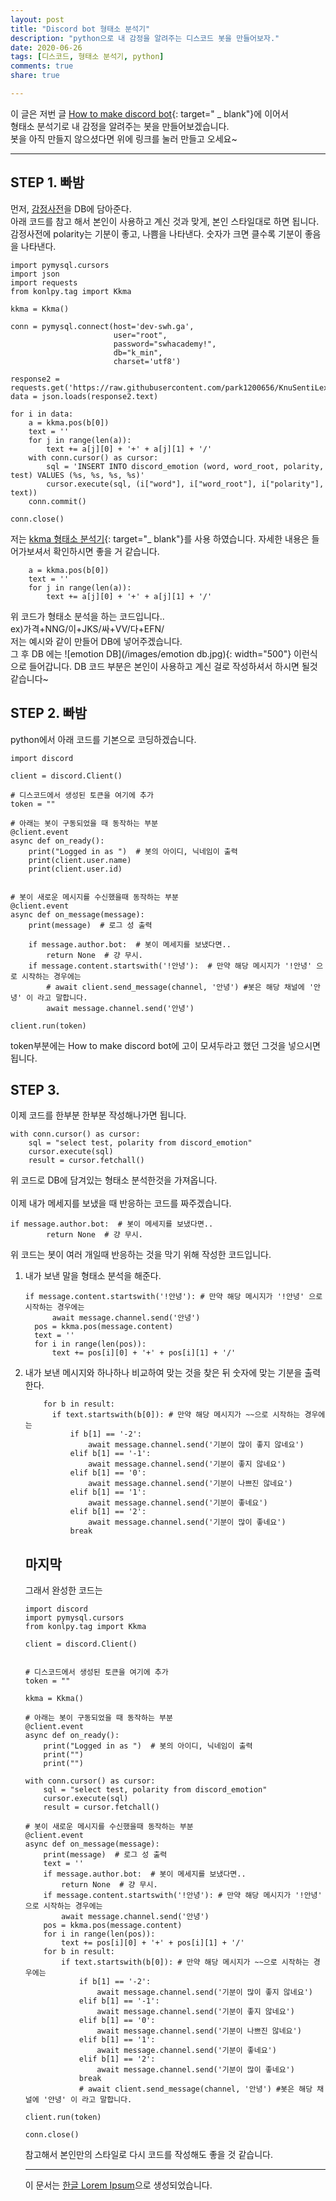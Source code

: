 ```yaml
---
layout: post
title: "Discord bot 형태소 분석기"
description: "python으로 내 감정을 알려주는 디스코드 봇을 만들어보자."
date: 2020-06-26
tags: [디스코드, 형태소 분석기, python]
comments: true
share: true

---
```


이 글은 저번 글 [How to make discord bot](https://dbrudals.github.io/2020-06-26/How-to-make-discord-bot/){: target=" _ blank"}에 이어서<br>형태소 분석기로 내 감정을 알려주는 봇을 만들어보겠습니다.<br>
봇을 아직 만들지 않으셨다면 위에 링크를 눌러 만들고 오세요~

--- 

## STEP 1. 빠밤
먼저, [감정사전](https://raw.githubusercontent.com/park1200656/KnuSentiLex/master/data/SentiWord_info.json)을 DB에 담아준다.<br>
아래 코드를 참고 해서 본인이 사용하고 계신 것과 맞게, 본인 스타일대로 하면 됩니다.<br>
감정사전에 polarity는 기분이 좋고, 나쁨을 나타낸다. 숫자가 크면 클수록 기분이 좋음을 나타낸다.
```
import pymysql.cursors
import json
import requests
from konlpy.tag import Kkma 

kkma = Kkma()

conn = pymysql.connect(host='dev-swh.ga',
                       user="root",
                       password="swhacademy!",
                       db="k_min",
                       charset='utf8')

response2 = requests.get('https://raw.githubusercontent.com/park1200656/KnuSentiLex/master/data/SentiWord_info.json')
data = json.loads(response2.text)

for i in data:
    a = kkma.pos(b[0])
    text = ''
    for j in range(len(a)):
        text += a[j][0] + '+' + a[j][1] + '/'
    with conn.cursor() as cursor:
        sql = 'INSERT INTO discord_emotion (word, word_root, polarity, test) VALUES (%s, %s, %s, %s)'
        cursor.execute(sql, (i["word"], i["word_root"], i["polarity"], text))
    conn.commit()

conn.close()
```
저는 [kkma 형태소 분석기](http://kkma.snu.ac.kr/documents/){: target="_ blank"}를 사용 하였습니다.
자세한 내용은 들어가보셔서 확인하시면 좋을 거 같습니다.

```
    a = kkma.pos(b[0])
    text = ''
    for j in range(len(a)):
        text += a[j][0] + '+' + a[j][1] + '/'
```
위 코드가 형태소 분석을 하는 코드입니다..<br>
ex)가격+NNG/이+JKS/싸+VV/다+EFN/<br>
저는 예시와 같이 만들어 DB에 넣어주겠습니다.<br>
그 후 DB 에는
![emotion DB](/images/emotion db.jpg){: width="500"}
이런식으로 들어갑니다. DB 코드 부분은 본인이 사용하고 계신 걸로 작성하셔서 하시면 될것같습니다~


## STEP 2. 빠밤

python에서 아래 코드를 기본으로 코딩하겠습니다.
```
import discord

client = discord.Client()

# 디스코드에서 생성된 토큰을 여기에 추가
token = ""

# 아래는 봇이 구동되었을 때 동작하는 부분
@client.event
async def on_ready():
    print("Logged in as ")  # 봇의 아이디, 닉네임이 출력
    print(client.user.name)
    print(client.user.id)


# 봇이 새로운 메시지를 수신했을때 동작하는 부분
@client.event
async def on_message(message):
    print(message)  # 로그 성 출력

    if message.author.bot:  # 봇이 메세지를 보냈다면..
        return None  # 걍 무시.
    if message.content.startswith('!안녕'):  # 만약 해당 메시지가 '!안녕' 으로 시작하는 경우에는
        # await client.send_message(channel, '안녕') #봇은 해당 채널에 '안녕' 이 라고 말합니다.
        await message.channel.send('안녕')

client.run(token)
```
token부분에는 How to make discord bot에 고이 모셔두라고 했던 그것을 넣으시면 됩니다.

## STEP 3.
이제 코드를 한부분 한부분 작성해나가면 됩니다.<br>
```
with conn.cursor() as cursor:
    sql = "select test, polarity from discord_emotion"
    cursor.execute(sql)
    result = cursor.fetchall()
```
위 코드로 DB에 담겨있는 형태소 분석한것을 가져옵니다.<br>
<br>
이제 내가 메세지를 보냈을 때 반응하는 코드를 짜주겠습니다.

```
if message.author.bot:  # 봇이 메세지를 보냈다면..
        return None  # 걍 무시.
```
위 코드는 봇이 여러 개일때 반응하는 것을 막기 위해 작성한 코드입니다.

<ol>

  <li> 내가 보낸 말을 형태소 분석을 해준다.</li>
  
  ```
  if message.content.startswith('!안녕'): # 만약 해당 메시지가 '!안녕' 으로 시작하는 경우에는
        await message.channel.send('안녕')
    pos = kkma.pos(message.content)
    text = ''
    for i in range(len(pos)):
        text += pos[i][0] + '+' + pos[i][1] + '/'
  ```
  
<li> 내가 보낸 메시지와 하나하나 비교하여 맞는 것을 찾은 뒤 숫자에 맞는 기분을 출력한다.</li>
  
  ```
      for b in result:
        if text.startswith(b[0]): # 만약 해당 메시지가 ~~으로 시작하는 경우에는
            if b[1] == '-2':
                await message.channel.send('기분이 많이 좋지 않네요')
            elif b[1] == '-1':
                await message.channel.send('기분이 좋지 않네요')
            elif b[1] == '0':
                await message.channel.send('기분이 나쁘진 않네요')
            elif b[1] == '1':
                await message.channel.send('기분이 좋네요')
            elif b[1] == '2':
                await message.channel.send('기분이 많이 좋네요')
            break
  ```


## 마지막
그래서 완성한 코드는
```
import discord
import pymysql.cursors
from konlpy.tag import Kkma

client = discord.Client()


# 디스코드에서 생성된 토큰을 여기에 추가
token = ""

kkma = Kkma()

# 아래는 봇이 구동되었을 때 동작하는 부분
@client.event
async def on_ready():
    print("Logged in as ")  # 봇의 아이디, 닉네임이 출력
    print("")
    print("")

with conn.cursor() as cursor:
    sql = "select test, polarity from discord_emotion"
    cursor.execute(sql)
    result = cursor.fetchall()

# 봇이 새로운 메시지를 수신했을때 동작하는 부분
@client.event
async def on_message(message):
    print(message)  # 로그 성 출력
    text = ''
    if message.author.bot:  # 봇이 메세지를 보냈다면..
        return None  # 걍 무시.
    if message.content.startswith('!안녕'): # 만약 해당 메시지가 '!안녕' 으로 시작하는 경우에는
        await message.channel.send('안녕')
    pos = kkma.pos(message.content)
    for i in range(len(pos)):
        text += pos[i][0] + '+' + pos[i][1] + '/'
    for b in result:
        if text.startswith(b[0]): # 만약 해당 메시지가 ~~으로 시작하는 경우에는
            if b[1] == '-2':
                await message.channel.send('기분이 많이 좋지 않네요')
            elif b[1] == '-1':
                await message.channel.send('기분이 좋지 않네요')
            elif b[1] == '0':
                await message.channel.send('기분이 나쁘진 않네요')
            elif b[1] == '1':
                await message.channel.send('기분이 좋네요')
            elif b[1] == '2':
                await message.channel.send('기분이 많이 좋네요')
            break
            # await client.send_message(channel, '안녕') #봇은 해당 채널에 '안녕' 이 라고 말합니다.

client.run(token)

conn.close()
```
참고해서 본인만의 스타일로 다시 코드를 작성해도 좋을 것 같습니다.


--- 

이 문서는 [한글 Lorem Ipsum](http://guny.kr/stuff/klorem/)으로 생성되었습니다.
